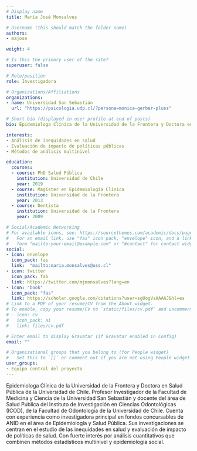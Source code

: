 ```yaml
---
# Display name
title: María José Monsalves

# Username (this should match the folder name)
authors:
- majose

weight: 4

# Is this the primary user of the site?
superuser: false

# Role/position
role: Investigadora

# Organizations/Affiliations
organizations:
- name: Universidad San Sebastián
  url: "https://psicologia.udp.cl/?persona=monica-gerber-pluss"

# Short bio (displayed in user profile at end of posts)
bio: Epidemiologa Clínica de la Universidad de la Frontera y Doctora en Salud Pública de la Universidad de Chile. Profesor Investigador de la Facultad de Medicina y Ciencia de la Universidad San Sebastián y docente del área de Salud Publica del Instituto de Investigación en Ciencias Odontológicas (ICOD), de la Facultad de Odontología de la Universidad de Chile. Cuenta con experiencia como investigadora principal en fondos concursables de ANID en el área de Epidemiología y Salud Pública. Sus investigaciones se centran en el estudio de las inequidades en salud y evaluación de impacto de políticas de salud. Con fuerte interés por análisis cuantitativos que combinen métodos estadísticos multinivel y epidemiología social.

interests:
- Análisis de inequidades en salud
- Evaluación de impacto de políticas públicas
- Métodos de análisis multinivel

education:
  courses:
  - course: PhD Salud Pública
    institution: Universidad de Chile
    year: 2019
  - course: Magíster en Epidemiología Clínica
    institution: Universidad de la Frontera
    year: 2013
  - course: Dentista
    institution: Universidad de la Frontera
    year: 2009

# Social/Academic Networking
# For available icons, see: https://sourcethemes.com/academic/docs/page-builder/#icons
#   For an email link, use "fas" icon pack, "envelope" icon, and a link in the
#   form "mailto:your-email@example.com" or "#contact" for contact widget.
social:
- icon: envelope
  icon_pack: fas
  link:  "mailto:maria.monsalves@uss.cl"
- icon: twitter
  icon_pack: fab
  link: https://twitter.com/mjmonsalves?lang=en
- icon: "book"
  icon_pack: "fas"
  link: https://scholar.google.com/citations?user=sgUogVsAAAAJ&hl=es
# Link to a PDF of your resume/CV from the About widget.
# To enable, copy your resume/CV to `static/files/cv.pdf` and uncomment the lines below.
# - icon: cv
#   icon_pack: ai
#   link: files/cv.pdf

# Enter email to display Gravatar (if Gravatar enabled in Config)
email: ""

# Organizational groups that you belong to (for People widget)
#   Set this to `[]` or comment out if you are not using People widget.
user_groups:
- Equipo central del proyecto
---
```


Epidemiologa Clínica de la Universidad de la Frontera y Doctora en Salud Pública de la Universidad de Chile. Profesor Investigador de la Facultad de Medicina y Ciencia de la Universidad San Sebastián y docente del área de Salud Publica del Instituto de Investigación en Ciencias Odontológicas (ICOD), de la Facultad de Odontología de la Universidad de Chile. Cuenta con experiencia como investigadora principal en fondos concursables de ANID en el área de Epidemiología y Salud Pública. Sus investigaciones se centran en el estudio de las inequidades en salud y evaluación de impacto de políticas de salud. Con fuerte interés por análisis cuantitativos que combinen métodos estadísticos multinivel y epidemiología social.
